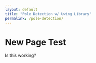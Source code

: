 ```yaml
---
layout: default
title: "Pole Detection w/ Uwing Library"
permalink: /pole-detection/
---
```


# New Page Test

Is this working?

